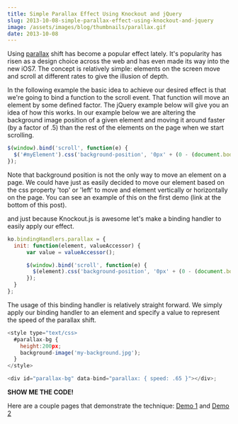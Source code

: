 ```yaml
---
title: Simple Parallax Effect Using Knockout and jQuery
slug: 2013-10-08-simple-parallax-effect-using-knockout-and-jquery
image: /assets/images/blog/thumbnails/parallax.gif
date: 2013-10-08
---
```

Using [parallax](http://en.wikipedia.org/wiki/Parallax) shift has become a popular effect lately. It's popularity has risen as a design choice across the web and has<!--more--> even 
made its way into the new iOS7. The concept is relatively simple: elements on the screen move and scroll at different rates to give the illusion of depth.&nbsp;</p>

In the following example the basic idea to achieve our desired effect is that we're going to bind a function to the scroll event. That 
function will move an element by some defined factor. The jQuery example below will give you an idea of how this works. In our example 
below we are altering the background image position of a given element and moving it around faster (by a factor of .5) than the rest of 
the elements on the page when we start scrolling.

```javascript
$(window).bind('scroll', function(e) {
  $('#myElement').css('background-position', '0px' + (0 - (document.body.scrollTop * .5)) + 'px');
});
```

Note that background position is not the only way to move an element on a page. We could have just as easily decided to move our element 
based on the css property 'top' or 'left' to move and element vertically or horizontally on the page. You can see an example of this on 
the first demo (link at the bottom of this post).

and just because Knockout.js is awesome let's make a binding handler to easily apply our effect.

```javascript
ko.bindingHandlers.parallax = {
  init: function(element, valueAccessor) {
      var value = valueAccessor();

      $(window).bind('scroll', function(e) {
        $(element).css('background-position', '0px' + (0 - (document.body.scrollTop * value.speed)) + 'px');
      });
  }
};
```
The usage of this binding handler is relatively straight forward. We simply apply our binding handler to an element and specify a value 
to represent the speed of the parallax shift.

```javascript
<style type="text/css>
  #parallax-bg {
    height:200px;
    background-image('my-background.jpg');
  }
</style>

<div id="parallax-bg" data-bind="parallax: { speed: .65 }"></div>;
```

**SHOW ME THE CODE!**

Here are a couple pages that demonstrate the technique: [Demo 1](/assets/images/blog/parallax/parallax_demo.html) and [Demo 2](/assets/images/blog/parallax/parallax_demo_1.html)
